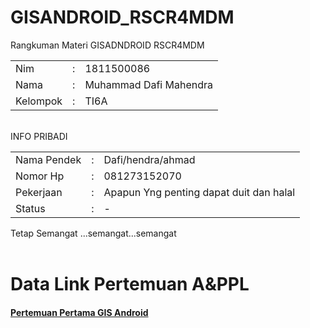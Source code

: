 # GISANDROID_RSCR4MDM
Rangkuman Materi GISADNDROID RSCR4MDM

<table>
  <tr> <td> Nim</td> <td> : </td> <td> 1811500086 </td> </tr>
  <tr> <td> Nama</td> <td> : </td> <td> Muhammad Dafi Mahendra </td> </tr>
  <tr> <td> Kelompok </td> <td> : </td> <td> TI6A </td> </tr>
</table>
<br>
INFO PRIBADI <br>
<table border ="0">
  <tr>
    <td> Nama Pendek</td> <td> : </td> <td> Dafi/hendra/ahmad </td>
  </tr>
  <tr>
    <td> Nomor Hp</td> <td> : </td> <td> 081273152070  </td>
  </tr>
  <tr>
    <td> Pekerjaan </td> <td> : </td> <td> Apapun Yng penting dapat duit dan halal </td>
  </tr>
  <tr>
    <td>Status</td> <td> : </td> <td> -  </td>
  </tr>
</table>
Tetap Semangat ...semangat...semangat<br>
<br>

# Data Link Pertemuan A&PPL
<oi>
  <h4><a href ="https://md4m.github.io/GISANDROID_RSCR4MDM/1">Pertemuan Pertama GIS Android</a> </h4>
<!--   <h4><a href ="https://md4m.github.io/RPL_TI6A_MDM/2">Saduran Pertemuan Ke-2 </a> </h4>
  <h4><a href ="https://md4m.github.io/RPL_TI6A_MDM/3">Saduran Pertemuan Ke-3 </a> </h4>
  <h4><a href ="https://md4m.github.io/RPL_TI6A_MDM/4">Saduran Pertemuan Ke-4 </a> </h4>
  <h4><a href ="https://md4m.github.io/RPL_TI6A_MDM/5">Saduran Pertemuan Ke-5 </a> </h4> -->
</oi>
